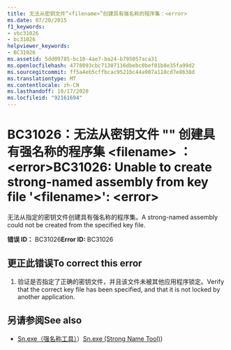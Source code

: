 ```yaml
---
title: 无法从密钥文件“<filename>”创建具有强名称的程序集：<error>
ms.date: 07/20/2015
f1_keywords:
- vbc31026
- bc31026
helpviewer_keywords:
- BC31026
ms.assetid: 5dd09785-bc10-4ae7-ba24-b795057aca31
ms.openlocfilehash: 4778093cbc71307116dbebc0bef01b8e35fa99d2
ms.sourcegitcommit: ff5a4eb5cffbcac9521bc44a907a118cd7e8638d
ms.translationtype: MT
ms.contentlocale: zh-CN
ms.lasthandoff: 10/17/2020
ms.locfileid: "92161694"
---
```

# <a name="bc31026-unable-to-create-strong-named-assembly-from-key-file-filename-error"></a><span data-ttu-id="522eb-102">BC31026：无法从密钥文件 "" 创建具有强名称的程序集 \<filename> ： \<error></span><span class="sxs-lookup"><span data-stu-id="522eb-102">BC31026: Unable to create strong-named assembly from key file '\<filename>': \<error></span></span>

<span data-ttu-id="522eb-103">无法从指定的密钥文件创建具有强名称的程序集。</span><span class="sxs-lookup"><span data-stu-id="522eb-103">A strong-named assembly could not be created from the specified key file.</span></span>

 <span data-ttu-id="522eb-104">**错误 ID：** BC31026</span><span class="sxs-lookup"><span data-stu-id="522eb-104">**Error ID:** BC31026</span></span>

## <a name="to-correct-this-error"></a><span data-ttu-id="522eb-105">更正此错误</span><span class="sxs-lookup"><span data-stu-id="522eb-105">To correct this error</span></span>

1. <span data-ttu-id="522eb-106">验证是否指定了正确的密钥文件，并且该文件未被其他应用程序锁定。</span><span class="sxs-lookup"><span data-stu-id="522eb-106">Verify that the correct key file has been specified, and that it is not locked by another application.</span></span>

## <a name="see-also"></a><span data-ttu-id="522eb-107">另请参阅</span><span class="sxs-lookup"><span data-stu-id="522eb-107">See also</span></span>

- <span data-ttu-id="522eb-108">[Sn.exe（强名称工具）](../../../framework/tools/sn-exe-strong-name-tool.md)）</span><span class="sxs-lookup"><span data-stu-id="522eb-108">[Sn.exe (Strong Name Tool)](../../../framework/tools/sn-exe-strong-name-tool.md))</span></span>

